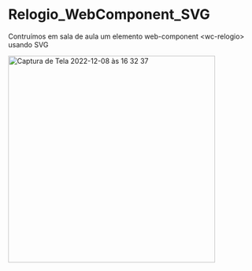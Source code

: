 # Relogio_WebComponent_SVG
Contruímos em sala de aula  um elemento web-component &lt;wc-relogio> usando SVG 


<img width="420" alt="Captura de Tela 2022-12-08 às 16 32 37" src="https://user-images.githubusercontent.com/112344339/206550807-529f006e-318d-4601-a391-14974b02ea33.png">
